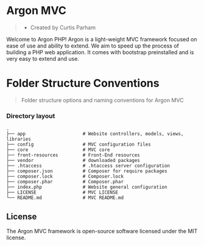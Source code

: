 # Argon MVC
> - Created by Curtis Parham

Welcome to Argon PHP! Argon is a light-weight MVC framework focused on ease of use and ability to extend. We aim to speed up the process of building a PHP web application. It comes with bootstrap preinstalled and is very easy to extend and use.

# Folder Structure Conventions

> Folder structure options and naming conventions for Argon MVC

### Directory layout

    .
    ├── app                     # Website controllers, models, views, libraries
    ├── config                  # MVC configuration files
    ├── core                    # MVC core
    ├── front-resources         # Front-End resources
    ├── vendor                  # downloaded packages
    ├── .htaccess               # .htaccess server configuration
    ├── composer.json           # Composer for require packages
    ├── composer.lock           # Composer.lock
    ├── composer.phar           # Composer.phar
    ├── index.php               # Website general configuration
    ├── LICENSE                 # MVC LICENSE
    └── README.md               # MVC README.md
    
## License

The Argon MVC framework is open-source software licensed under the MIT license.